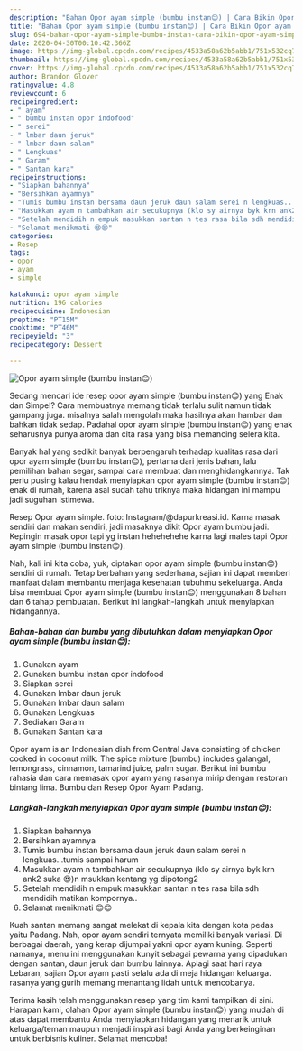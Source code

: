 ```yaml
---
description: "Bahan Opor ayam simple (bumbu instan😊) | Cara Bikin Opor ayam simple (bumbu instan😊) Yang Sedap"
title: "Bahan Opor ayam simple (bumbu instan😊) | Cara Bikin Opor ayam simple (bumbu instan😊) Yang Sedap"
slug: 694-bahan-opor-ayam-simple-bumbu-instan-cara-bikin-opor-ayam-simple-bumbu-instan-yang-sedap
date: 2020-04-30T00:10:42.366Z
image: https://img-global.cpcdn.com/recipes/4533a58a62b5abb1/751x532cq70/opor-ayam-simple-bumbu-instan😊-foto-resep-utama.jpg
thumbnail: https://img-global.cpcdn.com/recipes/4533a58a62b5abb1/751x532cq70/opor-ayam-simple-bumbu-instan😊-foto-resep-utama.jpg
cover: https://img-global.cpcdn.com/recipes/4533a58a62b5abb1/751x532cq70/opor-ayam-simple-bumbu-instan😊-foto-resep-utama.jpg
author: Brandon Glover
ratingvalue: 4.8
reviewcount: 6
recipeingredient:
- " ayam"
- " bumbu instan opor indofood"
- " serei"
- " lmbar daun jeruk"
- " lmbar daun salam"
- " Lengkuas"
- " Garam"
- " Santan kara"
recipeinstructions:
- "Siapkan bahannya"
- "Bersihkan ayamnya"
- "Tumis bumbu instan bersama daun jeruk daun salam serei n lengkuas...tumis sampai harum"
- "Masukkan ayam n tambahkan air secukupnya (klo sy airnya byk krn ank2 suka 😍)n msukkan kentang yg dipotong2"
- "Setelah mendidih n empuk masukkan santan n tes rasa bila sdh mendidih matikan kompornya.."
- "Selamat menikmati 😍😍"
categories:
- Resep
tags:
- opor
- ayam
- simple

katakunci: opor ayam simple 
nutrition: 196 calories
recipecuisine: Indonesian
preptime: "PT15M"
cooktime: "PT46M"
recipeyield: "3"
recipecategory: Dessert

---
```



![Opor ayam simple (bumbu instan😊)](https://img-global.cpcdn.com/recipes/4533a58a62b5abb1/751x532cq70/opor-ayam-simple-bumbu-instan😊-foto-resep-utama.jpg)

Sedang mencari ide resep opor ayam simple (bumbu instan😊) yang Enak dan Simpel? Cara membuatnya memang tidak terlalu sulit namun tidak gampang juga. misalnya salah mengolah maka hasilnya akan hambar dan bahkan tidak sedap. Padahal opor ayam simple (bumbu instan😊) yang enak seharusnya punya aroma dan cita rasa yang bisa memancing selera kita.

Banyak hal yang sedikit banyak berpengaruh terhadap kualitas rasa dari opor ayam simple (bumbu instan😊), pertama dari jenis bahan, lalu pemilihan bahan segar, sampai cara membuat dan menghidangkannya. Tak perlu pusing kalau hendak menyiapkan opor ayam simple (bumbu instan😊) enak di rumah, karena asal sudah tahu triknya maka hidangan ini mampu jadi suguhan istimewa.

Resep Opor ayam simple. foto: Instagram/@dapurkreasi.id. Karna masak sendiri dan makan sendiri, jadi masaknya dikit Opor ayam bumbu jadi. Kepingin masak opor tapi yg instan hehehehehe karna lagi males tapi Opor ayam simple (bumbu instan😊).


Nah, kali ini kita coba, yuk, ciptakan opor ayam simple (bumbu instan😊) sendiri di rumah. Tetap berbahan yang sederhana, sajian ini dapat memberi manfaat dalam membantu menjaga kesehatan tubuhmu sekeluarga. Anda bisa membuat Opor ayam simple (bumbu instan😊) menggunakan 8 bahan dan 6 tahap pembuatan. Berikut ini langkah-langkah untuk menyiapkan hidangannya.

<!--inarticleads1-->

##### Bahan-bahan dan bumbu yang dibutuhkan dalam menyiapkan Opor ayam simple (bumbu instan😊):

1. Gunakan  ayam
1. Gunakan  bumbu instan opor indofood
1. Siapkan  serei
1. Gunakan  lmbar daun jeruk
1. Gunakan  lmbar daun salam
1. Gunakan  Lengkuas
1. Sediakan  Garam
1. Gunakan  Santan kara


Opor ayam is an Indonesian dish from Central Java consisting of chicken cooked in coconut milk. The spice mixture (bumbu) includes galangal, lemongrass, cinnamon, tamarind juice, palm sugar. Berikut ini bumbu rahasia dan cara memasak opor ayam yang rasanya mirip dengan restoran bintang lima. Bumbu dan Resep Opor Ayam Padang. 

<!--inarticleads2-->

##### Langkah-langkah menyiapkan Opor ayam simple (bumbu instan😊):

1. Siapkan bahannya
1. Bersihkan ayamnya
1. Tumis bumbu instan bersama daun jeruk daun salam serei n lengkuas...tumis sampai harum
1. Masukkan ayam n tambahkan air secukupnya (klo sy airnya byk krn ank2 suka 😍)n msukkan kentang yg dipotong2
1. Setelah mendidih n empuk masukkan santan n tes rasa bila sdh mendidih matikan kompornya..
1. Selamat menikmati 😍😍


Kuah santan memang sangat melekat di kepala kita dengan kota pedas yaitu Padang. Nah, opor ayam sendiri ternyata memiliki banyak variasi. Di berbagai daerah, yang kerap dijumpai yakni opor ayam kuning. Seperti namanya, menu ini menggunakan kunyit sebagai pewarna yang dipadukan dengan santan, daun jeruk dan bumbu lainnya. Aplagi saat hari raya Lebaran, sajian Opor ayam pasti selalu ada di meja hidangan keluarga. rasanya yang gurih memang menantang lidah untuk mencobanya. 

Terima kasih telah menggunakan resep yang tim kami tampilkan di sini. Harapan kami, olahan Opor ayam simple (bumbu instan😊) yang mudah di atas dapat membantu Anda menyiapkan hidangan yang menarik untuk keluarga/teman maupun menjadi inspirasi bagi Anda yang berkeinginan untuk berbisnis kuliner. Selamat mencoba!
